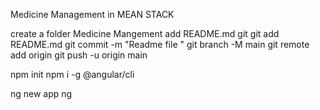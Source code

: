 Medicine Management in MEAN STACK

create a folder Medicine Mangement
add README.md
git git add README.md
git commit -m "Readme file "
git branch -M main
git remote add origin <your repo>
git push -u origin main

npm init
npm i -g @angular/cli

ng new app
ng
